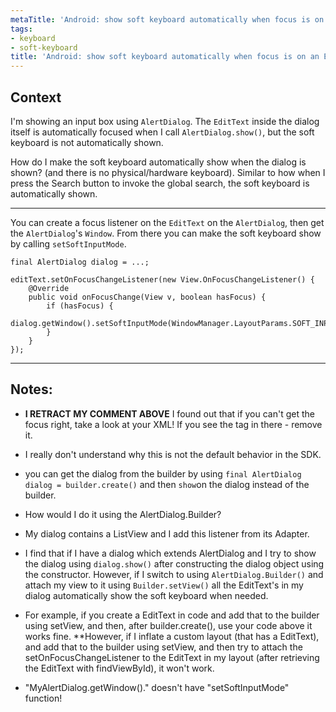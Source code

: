 ```yaml
---
metaTitle: 'Android: show soft keyboard automatically when focus is on an EditText'
tags:
- keyboard
- soft-keyboard
title: 'Android: show soft keyboard automatically when focus is on an EditText'
---
```


## Context

I'm showing an input box using `AlertDialog`. The `EditText` inside the dialog itself is automatically focused when I call `AlertDialog.show()`, but the soft keyboard is not automatically shown.


How do I make the soft keyboard automatically show when the dialog is shown? (and there is no physical/hardware keyboard). Similar to how when I press the Search button to invoke the global search, the soft keyboard is automatically shown.



---

You can create a focus listener on the `EditText` on the `AlertDialog`, then get the `AlertDialog`'s `Window`. From there you can make the soft keyboard show by calling `setSoftInputMode`.



```
final AlertDialog dialog = ...;

editText.setOnFocusChangeListener(new View.OnFocusChangeListener() {
    @Override
    public void onFocusChange(View v, boolean hasFocus) {
        if (hasFocus) {
            dialog.getWindow().setSoftInputMode(WindowManager.LayoutParams.SOFT_INPUT_STATE_ALWAYS_VISIBLE);
        }
    }
});

```


---

## Notes:

- **I RETRACT MY COMMENT ABOVE** I found out that if you can't get the focus right, take a look at your XML! If you see the tag  in there - remove it.


- I really don't understand why this is not the default behavior in the SDK.


- you can get the dialog from the builder by using `final AlertDialog dialog = builder.create()` and then `show`on the dialog instead of the builder.


- How would I do it using the AlertDialog.Builder?


- My dialog contains a ListView and I add this listener from its Adapter.


- I find that if I have a dialog which extends AlertDialog and I try to show the dialog using `dialog.show()` after constructing the dialog object using the constructor. However, if I switch to using `AlertDialog.Builder()` and attach my view to it using `Builder.setView()` all the EditText's in my dialog automatically show the soft keyboard when needed.


- For example, if you create a EditText in code and add that to the builder using setView, and then, after builder.create(), use your code above it works fine. **However, if I inflate a custom layout (that has a EditText), and add that to the builder using setView, and then try to attach the setOnFocusChangeListener to the EditText in my layout (after retrieving the EditText with findViewById), it won't work.


- "MyAlertDialog.getWindow()." doesn't have "setSoftInputMode" function!


